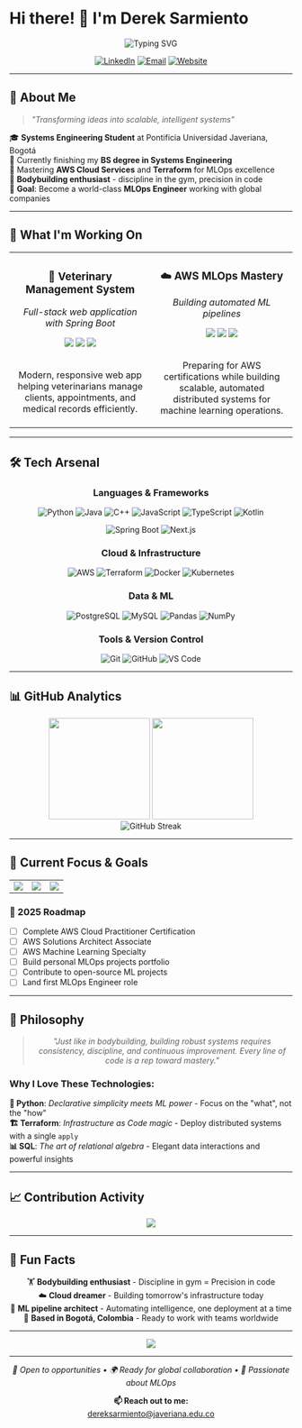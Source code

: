 # Hi there! 👋 I'm Derek Sarmiento

<div align="center">
  <img src="https://readme-typing-svg.demolab.com?font=Fira+Code&size=28&duration=3000&pause=1000&color=6366F1&center=true&vCenter=true&width=600&lines=Systems+Engineering+Student;Future+MLOps+Engineer;Cloud+%26+Infrastructure+Enthusiast;Building+the+Future+with+Code" alt="Typing SVG" />
</div>

<div align="center">
  
  [![LinkedIn](https://img.shields.io/badge/LinkedIn-0077B5?style=for-the-badge&logo=linkedin&logoColor=white)](https://www.linkedin.com/in/derek-sarmiento)
  [![Email](https://img.shields.io/badge/Email-D14836?style=for-the-badge&logo=gmail&logoColor=white)](mailto:dereksarmiento@javeriana.edu.co)
  [![Website](https://img.shields.io/badge/Portfolio-000000?style=for-the-badge&logo=About.me&logoColor=white)](https://dereksarmientoloeber.netlify.app/)
  
</div>

---

## 🚀 About Me

> *"Transforming ideas into scalable, intelligent systems"*

🎓 **Systems Engineering Student** at Pontificia Universidad Javeriana, Bogotá  
🔭 Currently finishing my **BS degree in Systems Engineering**  
🌱 Mastering **AWS Cloud Services** and **Terraform** for MLOps excellence  
💪 **Bodybuilding enthusiast** - discipline in the gym, precision in code  
🎯 **Goal**: Become a world-class **MLOps Engineer** working with global companies  

---

## 💼 What I'm Working On

<div align="center">
  <table>
    <tr>
      <td align="center" width="50%">
        <h3>🏥 Veterinary Management System</h3>
        <p><em>Full-stack web application with Spring Boot</em></p>
        <img src="https://img.shields.io/badge/Spring_Boot-6DB33F?style=flat-square&logo=spring&logoColor=white" />
        <img src="https://img.shields.io/badge/PostgreSQL-336791?style=flat-square&logo=postgresql&logoColor=white" />
        <img src="https://img.shields.io/badge/Docker-2496ED?style=flat-square&logo=docker&logoColor=white" />
        <br><br>
        <p>Modern, responsive web app helping veterinarians manage clients, appointments, and medical records efficiently.</p>
      </td>
      <td align="center" width="50%">
        <h3>☁️ AWS MLOps Mastery</h3>
        <p><em>Building automated ML pipelines</em></p>
        <img src="https://img.shields.io/badge/AWS-FF9900?style=flat-square&logo=amazonaws&logoColor=white" />
        <img src="https://img.shields.io/badge/Terraform-7B42BC?style=flat-square&logo=terraform&logoColor=white" />
        <img src="https://img.shields.io/badge/Python-3776AB?style=flat-square&logo=python&logoColor=white" />
        <br><br>
        <p>Preparing for AWS certifications while building scalable, automated distributed systems for machine learning operations.</p>
      </td>
    </tr>
  </table>
</div>

---

## 🛠️ Tech Arsenal

<div align="center">

### Languages & Frameworks
![Python](https://img.shields.io/badge/Python-3776AB?style=for-the-badge&logo=python&logoColor=white)
![Java](https://img.shields.io/badge/Java-ED8B00?style=for-the-badge&logo=openjdk&logoColor=white)
![C++](https://img.shields.io/badge/C++-00599C?style=for-the-badge&logo=cplusplus&logoColor=white)
![JavaScript](https://img.shields.io/badge/JavaScript-F7DF1E?style=for-the-badge&logo=javascript&logoColor=black)
![TypeScript](https://img.shields.io/badge/TypeScript-007ACC?style=for-the-badge&logo=typescript&logoColor=white)
![Kotlin](https://img.shields.io/badge/Kotlin-0095D5?style=for-the-badge&logo=kotlin&logoColor=white)

![Spring Boot](https://img.shields.io/badge/Spring_Boot-6DB33F?style=for-the-badge&logo=spring-boot&logoColor=white)
![Next.js](https://img.shields.io/badge/Next.js-000000?style=for-the-badge&logo=nextdotjs&logoColor=white)

### Cloud & Infrastructure
![AWS](https://img.shields.io/badge/AWS-FF9900?style=for-the-badge&logo=amazonaws&logoColor=white)
![Terraform](https://img.shields.io/badge/Terraform-7B42BC?style=for-the-badge&logo=terraform&logoColor=white)
![Docker](https://img.shields.io/badge/Docker-2496ED?style=for-the-badge&logo=docker&logoColor=white)
![Kubernetes](https://img.shields.io/badge/Kubernetes-326CE5?style=for-the-badge&logo=kubernetes&logoColor=white)

### Data & ML
![PostgreSQL](https://img.shields.io/badge/PostgreSQL-336791?style=for-the-badge&logo=postgresql&logoColor=white)
![MySQL](https://img.shields.io/badge/MySQL-4479A1?style=for-the-badge&logo=mysql&logoColor=white)
![Pandas](https://img.shields.io/badge/Pandas-150458?style=for-the-badge&logo=pandas&logoColor=white)
![NumPy](https://img.shields.io/badge/NumPy-013243?style=for-the-badge&logo=numpy&logoColor=white)

### Tools & Version Control
![Git](https://img.shields.io/badge/Git-F05032?style=for-the-badge&logo=git&logoColor=white)
![GitHub](https://img.shields.io/badge/GitHub-181717?style=for-the-badge&logo=github&logoColor=white)
![VS Code](https://img.shields.io/badge/VS_Code-007ACC?style=for-the-badge&logo=visual-studio-code&logoColor=white)

</div>

---

## 📊 GitHub Analytics

<div align="center">
  <img height="180em" src="https://github-readme-stats.vercel.app/api?username=DereKk8&show_icons=true&theme=tokyonight&include_all_commits=true&count_private=true"/>
  <img height="180em" src="https://github-readme-stats.vercel.app/api/top-langs/?username=DereKk8&layout=compact&langs_count=7&theme=tokyonight"/>
</div>

<div align="center">
  <img src="https://github-readme-streak-stats.herokuapp.com/?user=DereKk8&theme=tokyonight" alt="GitHub Streak" />
</div>

---

## 🎯 Current Focus & Goals

<div align="center">
  <table>
    <tr>
      <td align="center">
        <img src="https://img.shields.io/badge/🎓_Academic-Finishing_BS_Degree-blue?style=flat-square" />
      </td>
      <td align="center">
        <img src="https://img.shields.io/badge/☁️_AWS-Certification_Path-orange?style=flat-square" />
      </td>
      <td align="center">
        <img src="https://img.shields.io/badge/🔬_MLOps-Pipeline_Automation-green?style=flat-square" />
      </td>
    </tr>
  </table>
</div>

### 🚀 2025 Roadmap
- [ ] Complete AWS Cloud Practitioner Certification
- [ ] AWS Solutions Architect Associate
- [ ] AWS Machine Learning Specialty
- [ ] Build personal MLOps projects portfolio
- [ ] Contribute to open-source ML projects
- [ ] Land first MLOps Engineer role

---

## 💭 Philosophy

<div align="center">
  <blockquote>
    <p><em>"Just like in bodybuilding, building robust systems requires consistency, discipline, and continuous improvement. Every line of code is a rep toward mastery."</em></p>
  </blockquote>
</div>

### Why I Love These Technologies:

**🐍 Python**: *Declarative simplicity meets ML power* - Focus on the "what", not the "how"  
**🏗️ Terraform**: *Infrastructure as Code magic* - Deploy distributed systems with a single `apply`  
**📊 SQL**: *The art of relational algebra* - Elegant data interactions and powerful insights  

---

## 📈 Contribution Activity

<div align="center">
  <img src="https://github-readme-activity-graph.vercel.app/graph?username=DereKk8&theme=tokyo-night&hide_border=true" />
</div>

---

## 🌟 Fun Facts

<div align="center">
  
  🏋️ **Bodybuilding enthusiast** - Discipline in gym = Precision in code  
  ☁️ **Cloud dreamer** - Building tomorrow's infrastructure today  
  🤖 **ML pipeline architect** - Automating intelligence, one deployment at a time  
  📍 **Based in Bogotá, Colombia** - Ready to work with teams worldwide  

</div>

---

<div align="center">
  <img src="https://capsule-render.vercel.app/api?type=waving&color=gradient&customColorList=6,11,20&height=150&section=footer&text=Let's%20Build%20Something%20Amazing!&fontSize=40&fontColor=fff&animation=twinkling&fontAlignY=65" />
</div>

---

<div align="center">
  <p><em>💼 Open to opportunities • 🌍 Ready for global collaboration • 🚀 Passionate about MLOps</em></p>
  
  **📫 Reach out to me:**  
  [dereksarmiento@javeriana.edu.co](mailto:dereksarmiento@javeriana.edu.co)
</div>
